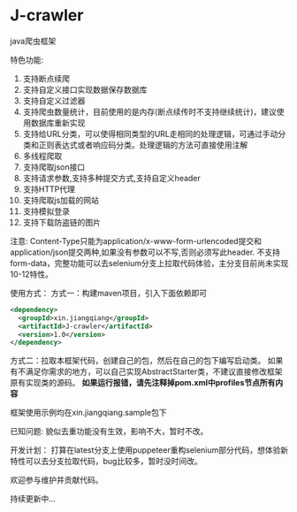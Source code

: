 # J-crawler
java爬虫框架

特色功能:
1. 支持断点续爬
2. 支持自定义接口实现数据保存数据库
3. 支持自定义过滤器
4. 支持爬虫数量统计，目前使用的是内存(断点续传时不支持继续统计)，建议使用数据库重新实现
5. 支持给URL分类，可以使得相同类型的URL走相同的处理逻辑，可通过手动分类和正则表达式或者响应码分类。处理逻辑的方法可直接使用注解
6. 多线程爬取
7. 支持爬取json接口
8. 支持请求参数,支持多种提交方式,支持自定义header
9. 支持HTTP代理
10. 支持爬取js加载的网站
11. 支持模拟登录
12. 支持下载防盗链的图片

注意:
Content-Type只能为application/x-www-form-urlencoded提交和application/json提交两种,如果没有参数可以不写,否则必须写此header.
不支持form-data，完整功能可以去selenium分支上拉取代码体验，主分支目前尚未实现10-12特性。

使用方式：
方式一：构建maven项目，引入下面依赖即可
```XML
<dependency>
  <groupId>xin.jiangqiang</groupId>
  <artifactId>J-crawler</artifactId>
  <version>1.0</version>
</dependency>
```
方式二：拉取本框架代码，创建自己的包，然后在自己的包下编写启动类。
如果有不满足你需求的地方，可以自己实现AbstractStarter类，不建议直接修改框架原有实现类的源码。
**如果运行报错，请先注释掉pom.xml中profiles节点所有内容**

框架使用示例均在xin.jiangqiang.sample包下

已知问题:
貌似去重功能没有生效，影响不大，暂时不改。

开发计划：
打算在latest分支上使用puppeteer重构selenium部分代码，想体验新特性可以去分支拉取代码，bug比较多，暂时没时间改。

欢迎参与维护并贡献代码。

持续更新中...
